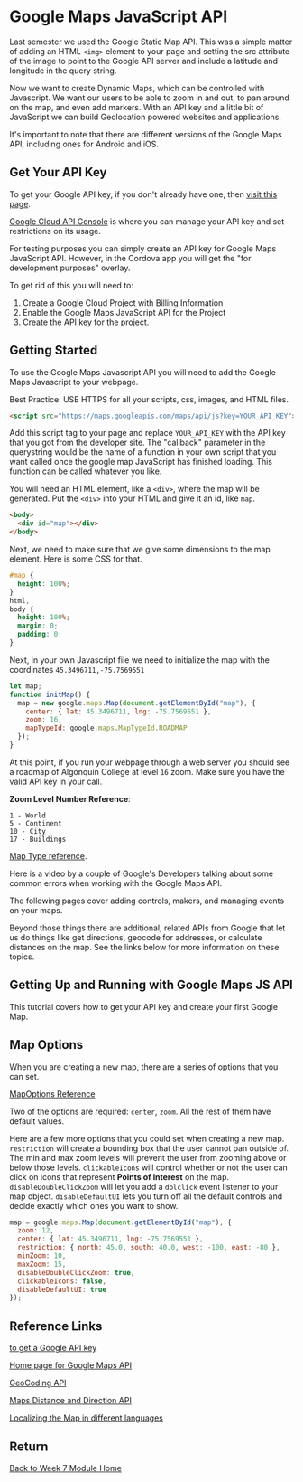 # Google Maps JavaScript API

Last semester we used the Google Static Map API. This was a simple matter of adding an HTML `<img>` element to your page and setting the src attribute of the image to point to the Google API server and include a latitude and longitude in the query string.

Now we want to create Dynamic Maps, which can be controlled with Javascript. We want our users to be able to zoom in and out, to pan around on the map, and even add markers. With an API key and a little bit of JavaScript we can build Geolocation powered websites and applications.

It's important to note that there are different versions of the Google Maps API, including ones for Android and iOS.

## Get Your API Key

To get your Google API key, if you don't already have one, then [visit this page](https://developers.google.com/maps/documentation/javascript/get-api-key).

[Google Cloud API Console](https://console.cloud.google.com/apis/dashboard) is where you can manage your API key and set restrictions on its usage.

For testing purposes you can simply create an API key for Google Maps JavaScript API. However, in the Cordova app you will get the "for development purposes" overlay.

To get rid of this you will need to:

1. Create a Google Cloud Project with Billing Information
2. Enable the Google Maps JavaScript API for the Project
3. Create the API key for the project.

## Getting Started

To use the Google Maps Javascript API you will need to add the Google Maps Javascript to your webpage.

Best Practice: USE HTTPS for all your scripts, css, images, and HTML files.

```html
<script src="https://maps.googleapis.com/maps/api/js?key=YOUR_API_KEY"></script>
```

Add this script tag to your page and replace `YOUR_API_KEY` with the API key that you got from the developer site. The "callback" parameter in the querystring would be the name of a function in your own script that you want called once the google map JavaScript has finished loading. This function can be called whatever you like.

You will need an HTML element, like a `<div>`, where the map will be generated. Put the `<div>` into your HTML and give it an id, like `map`.

```html
<body>
  <div id="map"></div>
</body>
```

Next, we need to make sure that we give some dimensions to the map element. Here is some CSS for that.

```css
#map {
  height: 100%;
}
html,
body {
  height: 100%;
  margin: 0;
  padding: 0;
}
```

Next, in your own Javascript file we need to initialize the map with the coordinates `45.3496711,-75.7569551`

```js
let map;
function initMap() {
  map = new google.maps.Map(document.getElementById("map"), {
    center: { lat: 45.3496711, lng: -75.7569551 },
    zoom: 16,
    mapTypeId: google.maps.MapTypeId.ROADMAP
  });
}
```

At this point, if you run your webpage through a web server you should see a roadmap of Algonquin College at level `16` zoom. Make sure you have the valid API key in your call.

**Zoom Level Number Reference**:

```
1 - World
5 - Continent
10 - City
17 - Buildings
```

[Map Type reference](https://developers.google.com/maps/documentation/javascript/maptypes).

Here is a video by a couple of Google's Developers talking about some common errors when working with the Google Maps API.

<YouTube
    title="Common Google Maps Errors"
    url="https://www.youtube.com/embed/21PDd17dnnI"
/>

The following pages cover adding controls, makers, and managing events on your maps.

Beyond those things there are additional, related APIs from Google that let us do things like get directions, geocode for addresses, or calculate distances on the map. See the links below for more information on these topics.

## Getting Up and Running with Google Maps JS API

This tutorial covers how to get your API key and create your first Google Map.

<YouTube
  title="Getting Started with Google Maps JS API"
  url="https://www.youtube.com/embed/EwZUQuPjakg"
/>

## Map Options

When you are creating a new map, there are a series of options that you can set.

[MapOptions Reference](https://developers.google.com/maps/documentation/javascript/reference/map#MapOptions)

Two of the options are required: `center`, `zoom`. All the rest of them have default values.

Here are a few more options that you could set when creating a new map. `restriction` will create a bounding box that the user cannot pan outside of. The min and max zoom levels will prevent the user from zooming above or below those levels. `clickableIcons` will control whether or not the user can click on icons that represent **Points of Interest** on the map. `disableDoubleClickZoom` will let you add a `dblclick` event listener to your map object. `disableDefaultUI` lets you turn off all the default controls and decide exactly which ones you want to show.

```js
map = google.maps.Map(document.getElementById("map"), {
  zoom: 12,
  center: { lat: 45.3496711, lng: -75.7569551 },
  restriction: { north: 45.0, south: 40.0, west: -100, east: -80 },
  minZoom: 10,
  maxZoom: 15,
  disableDoubleClickZoom: true,
  clickableIcons: false,
  disableDefaultUI: true
});
```

## Reference Links

[to get a Google API key](https://developers.google.com/maps/documentation/javascript/get-api-key)

[Home page for Google Maps API](https://developers.google.com/maps/documentation/javascript/)

[GeoCoding API](https://developers.google.com/maps/documentation/geocoding/start?hl=en_GB)

[Maps Distance and Direction API](https://developers.google.com/maps/documentation/distance-matrix/)

[Localizing the Map in different languages](https://developers.google.com/maps/documentation/javascript/localization)

## Return

[Back to Week 7 Module Home](./README.md)
